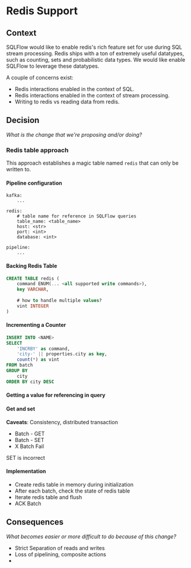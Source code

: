 # Redis Support

## Context

SQLFlow would like to enable redis's rich feature set for use during SQL stream processing. Redis ships with a ton of extremely useful datatypes, such as counting, sets and probabilistic data types. We would like enable SQLFlow to leverage these datatypes. 

A couple of concerns exist:
- Redis interactions enabled in the context of SQL.
- Redis interactions enabled in the context of stream processing.
- Writing to redis vs reading data from redis. 

## Decision

*What is the change that we're proposing and/or doing?*

### Redis table approach 

This approach establishes a magic table named `redis` that can only be written to.
#### Pipeline configuration

```
kafka:
    ...

redis:
    # table name for reference in SQLFlow queries
    table_name: <table_name> 
    host: <str>
    port: <int>
    database: <int>
    
pipeline:
    ...
```


#### Backing Redis Table

```sql
CREATE TABLE redis (
    command ENUM(... <all supported write commands>),
    key VARCHAR,
    
    # how to handle multiple values? 
    vint INTEGER
)
```

#### Incrementing a Counter

```sql
INSERT INTO <NAME>
SELECT
    'INCRBY' as command,
    'city-' || properties.city as key,
    count(*) as vint 
FROM batch
GROUP BY
    city
ORDER BY city DESC
```


#### Getting a value for referencing in query


#### Get and set

**Caveats**: Consistency, distributed transaction
- Batch - GET
- Batch - SET
- X Batch Fail

SET is incorrect


#### Implementation

- Create redis table in memory during initialization
- After each batch, check the state of redis table
- Iterate redis table and flush 
- ACK Batch



## Consequences

*What becomes easier or more difficult to do because of this change?*

- Strict Separation of reads and writes 
- Loss of pipelining, composite actions
-  
